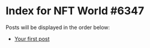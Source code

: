 # Index for NFT World #6347
Posts will be displayed in the order below:

- [Your first post](./001-first.md)

